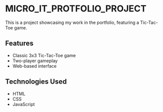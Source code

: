 # MICRO_IT_PROTFOLIO_PROJECT

This is a project showcasing my work in the portfolio, featuring a Tic-Tac-Toe game.

## Features
- Classic 3x3 Tic-Tac-Toe game
- Two-player gameplay
- Web-based interface

## Technologies Used
- HTML
- CSS
- JavaScript